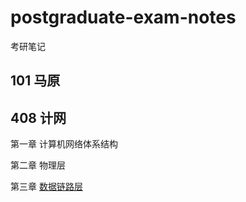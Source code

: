 # postgraduate-exam-notes

考研笔记



## 101 马原



## 408 计网

第一章 计算机网络体系结构

第二章 物理层

第三章 [数据链路层](https://github.com/LeopoldChou/postgraduate-exam-notes/blob/main/408-%E8%AE%A1%E7%A7%91/1-%E8%AE%A1%E7%BD%91/3-%E6%95%B0%E6%8D%AE%E9%93%BE%E8%B7%AF%E5%B1%82.md)

